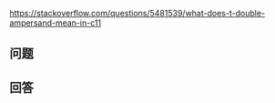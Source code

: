 <https://stackoverflow.com/questions/5481539/what-does-t-double-ampersand-mean-in-c11>

## 问题



## 回答
